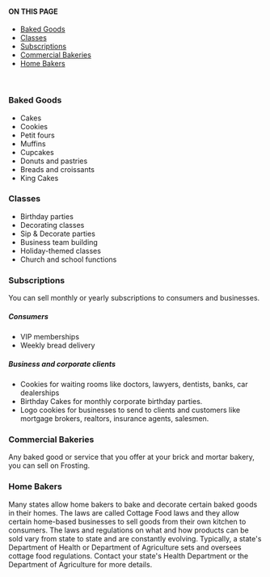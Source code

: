 <section class="index-list">
  <h4>ON THIS PAGE</h4>

- [Baked Goods](#baked-goods)
- [Classes](#classes)
- [Subscriptions](#subscriptions)
- [Commercial Bakeries](#commercial-bakeries)
- [Home Bakers](#home-bakers)
  
</section>
<br>  

### Baked Goods

- Cakes
- Cookies
- Petit fours
- Muffins
- Cupcakes
- Donuts and pastries
- Breads and croissants
- King Cakes

### Classes

- Birthday parties
- Decorating classes
- Sip & Decorate parties
- Business team building
- Holiday-themed classes
- Church and school functions

### Subscriptions

You can sell monthly or yearly subscriptions to consumers and businesses.

##### Consumers

- VIP memberships
- Weekly bread delivery

##### Business and corporate clients

- Cookies for waiting rooms like doctors, lawyers, dentists, banks, car dealerships
- Birthday Cakes for monthly corporate birthday parties.
- Logo cookies for businesses to send to clients and customers like mortgage brokers, realtors, insurance agents, salesmen.

### Commercial Bakeries

Any baked good or service that you offer at your brick and mortar bakery, you can sell on Frosting.

### Home Bakers

Many states allow home bakers to bake and decorate certain baked goods in their homes.  The laws are called Cottage Food laws and they allow certain home-based businesses to sell goods from their own kitchen to consumers.  The laws and regulations on what and how products can be sold vary from state to state and are constantly evolving.  Typically, a state's Department of Health or Department of Agriculture sets and oversees cottage food regulations.  Contact your state's Health Department or the Department of Agriculture for more details.